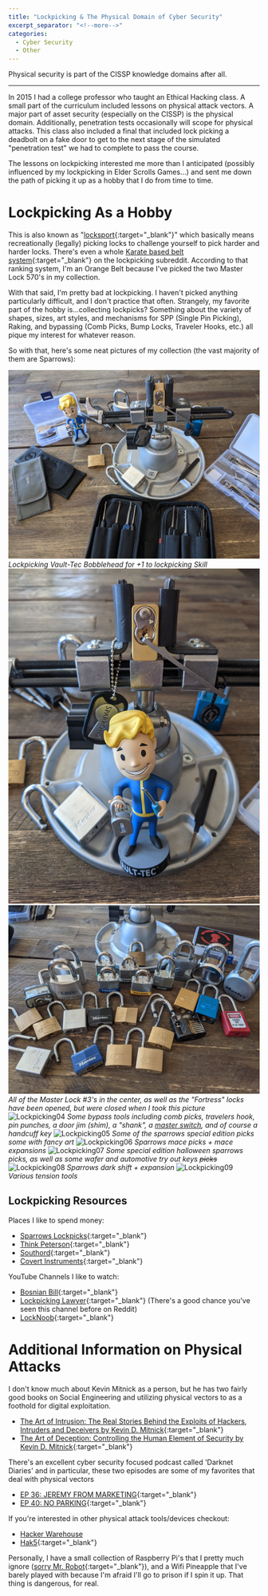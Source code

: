```yaml
---
title: "Lockpicking & The Physical Domain of Cyber Security"
excerpt_separator: "<!--more-->"
categories:
  - Cyber Security
  - Other
---
```


Physical security is part of the CISSP knowledge domains after all.
<!--more-->
<hr>
In 2015 I had a college professor who taught an Ethical Hacking class. A small part of the curriculum included lessons on physical attack vectors. A major part of asset security (especially on the CISSP) is the physical domain. Additionally, penetration tests occasionally will scope for physical attacks. This class also included a final that included lock picking a deadbolt on a fake door to get to the next stage of the simulated "penetration test" we had to complete to pass the course.

The lessons on lockpicking interested me more than I anticipated (possibly influenced by my lockpicking in Elder Scrolls Games...) and sent me down the path of picking it up as a hobby that I do from time to time. 

# Lockpicking As a Hobby
This is also known as "[locksport](https://en.wikipedia.org/wiki/Locksport){:target="_blank"}" which basically means recreationally (legally) picking locks to challenge yourself to pick harder and harder locks. There's even a whole [Karate based belt system](https://www.reddit.com/r/lockpicking/wiki/beltranking#wiki_rankings){:target="_blank"} on the lockpicking subreddit. According to that ranking system, I'm an Orange Belt because I've picked the two Master Lock 570's in my collection.

With that said, I'm pretty bad at lockpicking. I haven't picked anything particularly difficult, and I don't practice that often. Strangely, my favorite part of the hobby is...collecting lockpicks? Something about the variety of shapes, sizes, art styles, and mechanisms for SPP (Single Pin Picking), Raking, and bypassing (Comb Picks, Bump Locks, Traveler Hooks, etc.) all pique my interest for whatever reason.

So with that, here's some neat pictures of my collection (the vast majority of them are Sparrows):

![Lockpicking01](/assets/images/lockpicking/lock01.jpg "Lockpicking01")
*Lockpicking Vault-Tec Bobblehead for +1 to lockpicking Skill*
![Lockpicking02](/assets/images/lockpicking/lock02.jpg "Lockpicking02")
![Lockpicking03](/assets/images/lockpicking/lock03.jpg "Lockpicking03")
*All of the Master Lock #3's in the center, as well as the "Fortress" locks have been opened, but were closed when I took this picture*
![Lockpicking04](/assets/images/lockpicking/lock04.jpg "Lockpicking04")
*Some bypass tools including comb picks, travelers hook, pin punches, a door jim (shim), a "shank", a [master switch](https://youtu.be/9aFdFf32-9A), and of course a handcuff key*
![Lockpicking05](/assets/images/lockpicking/lock05.jpg "Lockpicking05")
*Some of the sparrows special edition picks some with fancy art*
![Lockpicking06](/assets/images/lockpicking/lock06.jpg "Lockpicking06")
*Sparrows mace picks + mace expansions*
![Lockpicking07](/assets/images/lockpicking/lock07.jpg "Lockpicking07")
*Some special edition halloween sparrows picks, as well as some wafer and automotive try out keys <s>picks</s>*
![Lockpicking08](/assets/images/lockpicking/lock08.jpg "Lockpicking08")
*Sparrows dark shift + expansion*
![Lockpicking09](/assets/images/lockpicking/lock09.jpg "Lockpicking09")
*Various tension tools*

## Lockpicking Resources
Places I like to spend money:
* [Sparrows Lockpicks](https://www.sparrowslockpicks.com/){:target="_blank"}
* [Think Peterson](https://www.thinkpeterson.com/){:target="_blank"}
* [Southord](https://www.southord.com/){:target="_blank"}
* [Covert Instruments](https://covertinstruments.com/){:target="_blank"}

YouTube Channels I like to watch:
* [Bosnian Bill](https://www.youtube.com/c/bosnianbill/featured){:target="_blank"}
* [Lockpicking Lawyer](https://www.youtube.com/c/lockpickinglawyer/featured){:target="_blank"} (There's a good chance you've seen this channel before on Reddit)
* [LockNoob](https://www.youtube.com/c/LockNoob/featured){:target="_blank"}

# Additional Information on Physical Attacks
I don't know much about Kevin Mitnick as a person, but he has two fairly good books on Social Engineering and utilizing physical vectors to as a foothold for digital exploitation.

* [The Art of Intrusion: The Real Stories Behind the Exploits of Hackers, Intruders and Deceivers by Kevin D. Mitnick](https://www.amazon.com/Art-Intrusion-Exploits-Intruders-Deceivers/dp/0471782661){:target="_blank"}
* [The Art of Deception: Controlling the Human Element of Security by Kevin D. Mitnick](https://amazon.com/Art-Deception-Controlling-Element-Security/dp/076454280X){:target="_blank"}

There's an excellent cyber security focused podcast called 'Darknet Diaries' and in particular, these two episodes are some of my favorites that deal with physical vectors
* [EP 36: JEREMY FROM MARKETING](https://darknetdiaries.com/episode/36/){:target="_blank"}
* [EP 40: NO PARKING](https://darknetdiaries.com/episode/40/){:target="_blank"}

If you're interested in other physical attack tools/devices checkout:
* [Hacker Warehouse](https://hackerwarehouse.com/penetration-testing/)
* [Hak5](https://shop.hak5.org/){:target="_blank"}

Personally, I have a small collection of Raspberry Pi's that I pretty much ignore ([sorry Mr. Robot](https://youtu.be/XTN_-pRZjoU){:target="_blank"}), and a Wifi Pineapple that I've barely played with because I'm afraid I'll go to prison if I spin it up. That thing is dangerous, for real. 